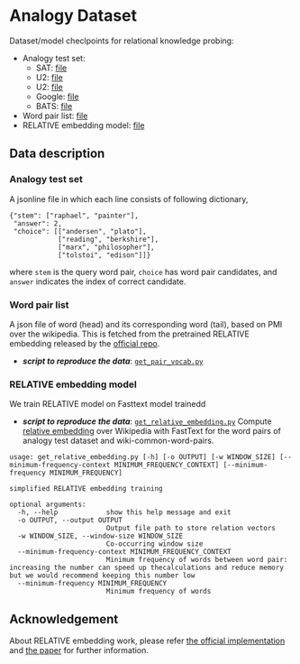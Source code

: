 # Analogy Dataset
Dataset/model checlpoints for relational knowledge probing:
- Analogy test set:
    - SAT: [file](https://github.com/asahi417/AnalogyDataset/releases/download/0.0.0/sat.zip)
    - U2: [file](https://github.com/asahi417/AnalogyDataset/releases/download/0.0.0/u2.zip)
    - U2: [file](https://github.com/asahi417/AnalogyDataset/releases/download/0.0.0/u4.zip)
    - Google: [file](https://github.com/asahi417/AnalogyDataset/releases/download/0.0.0/google.zip)
    - BATS: [file](https://github.com/asahi417/AnalogyDataset/releases/download/0.0.0/bats.zip)
- Word pair list: [file](https://github.com/asahi417/AnalogyDataset/releases/download/0.0.0/relative_vocab.tar.gz)
- RELATIVE embedding model: [file](https://github.com/asahi417/AnalogyDataset/releases/download/0.0.0/relative_init_vectors.bin.tar.gz)

## Data description
### Analogy test set
A jsonline file in which each line consists of following dictionary,
```
{"stem": ["raphael", "painter"],
 "answer": 2,
 "choice": [["andersen", "plato"],
            ["reading", "berkshire"],
            ["marx", "philosopher"],
            ["tolstoi", "edison"]]}
``` 
where `stem` is the query word pair, `choice` has word pair candidates, and `answer` indicates the index of correct candidate.

### Word pair list
A json file of word (head) and its corresponding word (tail), based on PMI over the wikipedia.
This is fetched from the pretrained RELATIVE embedding released by the [official repo](https://github.com/pedrada88/relative).
- ***script to reproduce the data***: [`get_pair_vocab.py`](./get_pair_vocab.py)

### RELATIVE embedding model
We train RELATIVE model on Fasttext model trainedd  

- ***script to reproduce the data***: [`get_relative_embedding.py`](./get_relative_embedding.py)
Compute [relative embedding](http://josecamachocollados.com/papers/relative_ijcai2019.pdf)
over Wikipedia with FastText for the word pairs of analogy test dataset and wiki-common-word-pairs.
```shell script
usage: get_relative_embedding.py [-h] [-o OUTPUT] [-w WINDOW_SIZE] [--minimum-frequency-context MINIMUM_FREQUENCY_CONTEXT] [--minimum-frequency MINIMUM_FREQUENCY]

simplified RELATIVE embedding training

optional arguments:
  -h, --help            show this help message and exit
  -o OUTPUT, --output OUTPUT
                        Output file path to store relation vectors
  -w WINDOW_SIZE, --window-size WINDOW_SIZE
                        Co-occurring window size
  --minimum-frequency-context MINIMUM_FREQUENCY_CONTEXT
                        Minimum frequency of words between word pair: increasing the number can speed up thecalculations and reduce memory but we would recommend keeping this number low
  --minimum-frequency MINIMUM_FREQUENCY
                        Minimum frequency of words
```


## Acknowledgement
About RELATIVE embedding work, please refer [the official implementation](https://github.com/pedrada88/relative) and
[the paper](http://josecamachocollados.com/papers/relative_ijcai2019.pdf) for further information.